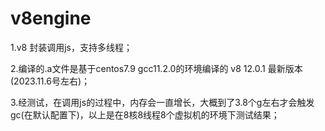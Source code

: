 # v8engine
1.v8 封装调用js，支持多线程；

2.编译的.a文件是基于centos7.9 gcc11.2.0的环境编译的 v8 12.0.1 最新版本(2023.11.6号左右)；

3.经测试，在调用js的过程中，内存会一直增长，大概到了3.8个g左右才会触发gc(在默认配置下)，以上是在8核8线程8个虚拟机的环境下测试结果；
